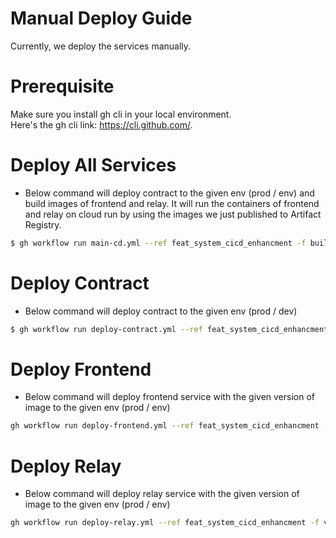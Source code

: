 # Manual Deploy Guide

Currently, we deploy the services manually.

# Prerequisite

Make sure you install gh cli in your local environment.  
Here's the gh cli link: https://cli.github.com/.

# Deploy All Services

- Below command will deploy contract to the given env (prod / env) and build images of frontend and relay. It will run the containers of frontend and relay on cloud run by using the images we just published to Artifact Registry.
```bash
$ gh workflow run main-cd.yml --ref feat_system_cicd_enhancment -f build-services=contract -f version=0.1.1 -f env={prod / dev} --repo social-tw/social-tw-website
```

# Deploy Contract

- Below command will deploy contract to the given env (prod / dev)
```bash
$ gh workflow run deploy-contract.yml --ref feat_system_cicd_enhancment -f env={prod / dev} --repo social-tw/social-tw-website 
```

# Deploy Frontend

- Below command will deploy frontend service with the given version of image to the given env (prod / env)
```bash
gh workflow run deploy-frontend.yml --ref feat_system_cicd_enhancment -f version=0.1.1 -f env={prod / dev} --repo social-tw/social-tw-website
```

# Deploy Relay

- Below command will deploy relay service with the given version of image to the given env (prod / env)
```bash
gh workflow run deploy-relay.yml --ref feat_system_cicd_enhancment -f version=0.1.1 -f env={prod / dev} --repo social-tw/social-tw-website
```